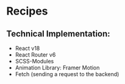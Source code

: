 # Recipes
## Technical Implementation:
* React v18
* React Router v6
* SCSS-Modules
* Animation Library: Framer Motion
* Fetch (sending a request to the backend)